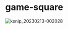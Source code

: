 ﻿# game-square
![ksnip_20230213-002028](https://user-images.githubusercontent.com/39382187/218335049-2d58e47b-2070-422e-bb07-7bcb9f7f740f.png)
